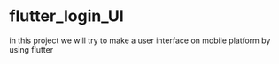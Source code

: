 # flutter_login_UI
in this project we will try to make a user interface on mobile platform by using flutter
